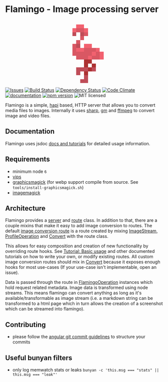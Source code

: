 # Flamingo - Image processing server

<div style="text-align:center">
  <img style="width: 200px;image-rendering: -moz-crisp-edges;image-rendering: -o-crisp-edges;image-rendering: -webkit-optimize-contrast;-ms-interpolation-mode: nearest-neighbor;image-rendering: pixelated;" src="data:image/png;base64,iVBORw0KGgoAAAANSUhEUgAAABAAAAAQCAYAAAAf8/9hAAAAuElEQVQ4jbWRMQqDQBBFnyGVSJpUkj72e4/UphUP4FlyAEkteIecIPZeQAlYiW67qTagzKIo+eWy78+fP/Av9Ulm+iQzS/88F9zqAYDQDzg9H+I/gIP0+O4+REXuNXrEGm1SHaeLK+yGxRXqODWNHoHlMsVy6jg1oR8ATDqQChUTWHAOt3pgnkY0iIp8MsXCm1QqZUqltl/Dwi6Towt83e4/oARzvlyhqtZPtga74s+TSHKecQ0M8AXIOlSRGTKPKQAAAABJRU5ErkJggg==" alt="">
</div>

[![Issues](https://img.shields.io/github/issues/piobyte/flamingo.svg)](https://github.com/piobyte/flamingo/issues)
[![Build Status](https://travis-ci.org/piobyte/flamingo.png?branch=master)](https://travis-ci.org/piobyte/flamingo)
[![Dependency Status](https://david-dm.org/piobyte/flamingo.svg)](https://david-dm.org/piobyte/flamingo)
[![Code Climate](https://codeclimate.com/github/piobyte/flamingo.png)](https://codeclimate.com/github/piobyte/flamingo)
[![documentation](https://inch-ci.org/github/piobyte/flamingo.svg?branch=master)](https://inch-ci.org/github/piobyte/flamingo)
[![npm version](https://badge.fury.io/js/flamingo.svg)](https://www.npmjs.com/package/flamingo)
![MIT licensed](https://img.shields.io/github/license/piobyte/flamingo.svg)

Flamingo is a simple, [hapi](http://hapijs.com/) based, HTTP server that allows you to convert media files to images.
Internally it uses [sharp](https://github.com/lovell/sharp), [gm](https://github.com/aheckmann/gm) and [ffmpeg](https://github.com/fluent-ffmpeg/node-fluent-ffmpeg) to convert image and video files.

## Documentation

Flamingo uses jsdoc [docs and tutorials](https://piobyte.github.io/flamingo/) for detailed usage information.

## Requirements

- minimum node `6`
- [vips](http://www.vips.ecs.soton.ac.uk/index.php?title=VIPS)
- [graphicsmagick](http://www.graphicsmagick.org/) (for webp support compile from source. See `tools/install-graphicsmagick.sh`)
- [imagemagick](https://www.imagemagick.org/)

## Architecture

Flamingo provides a [server](https://piobyte.github.io/flamingo/Server.html) and [route](https://piobyte.github.io/flamingo/Route.html) class.
In addition to that, there are a couple mixins that make it easy to add image conversion to routes.
The default [image conversion route](https://piobyte.github.io/flamingo/Image.html) is a route created by mixing [ImageStream](https://piobyte.github.io/flamingo/ImageStream.html), 
[ProfileOperation](https://piobyte.github.io/flamingo/ProfileOperation.html) and [Convert](https://piobyte.github.io/flamingo/Convert.html) with the route class.

This allows for easy composition and creation of new functionality by overriding route hooks.
See [Tutorial: Basic usage](https://piobyte.github.io/flamingo/tutorial-usage.html) and other documented tutorials on how to write your own, or modify existing routes.
All custom image conversion routes should mix in [Convert](https://piobyte.github.io/flamingo/Convert.html) because it exposes enough hooks for most use-cases (If your use-case isn't implementable, open an issue).

Data is passed through the route in [FlamingoOperation](https://piobyte.github.io/flamingo/FlamingoOperation.html) instances which hold request related metadata.
Image data is transformed using node streams. This means flamingo can convert anything as long as it's available/transformable as image stream 
(i.e. a markdown string can be transformed to a html page which in turn allows the creation of a screenshot which can be streamed into flamingo).

## Contributing

- please follow the [angular git commit guidelines](https://github.com/angular/angular.js/blob/master/CONTRIBUTING.md#commit) to structure your commits

## Useful bunyan filters

- only log memwatch stats or leaks `bunyan -c 'this.msg === "stats" || this.msg === "leak"'`
